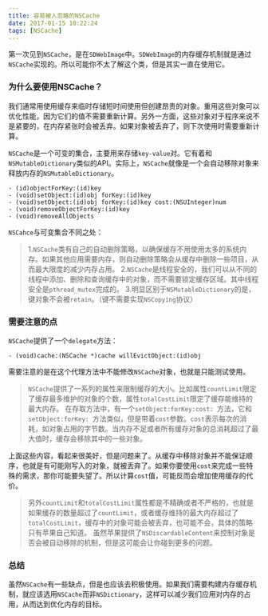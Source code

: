 ```yaml
---
title: 容易被人忽略的NSCache
date: 2017-01-15 10:22:24
tags: [NSCache]
---
```



第一次见到`NSCache`，是在`SDWebImage`中。`SDWebImage`的内存缓存机制就是通过`NSCache`实现的。所以可能你不太了解这个类，但是其实一直在使用它。

### 为什么要使用NSCache？
我们通常用使用缓存来临时存储短时间使用但创建昂贵的对象。重用这些对象可以优化性能，因为它们的值不需要重新计算。另外一方面，这些对象对于程序来说不是紧要的，在内存紧张时会被丢弃。如果对象被丢弃了，则下次使用时需要重新计算。

`NSCache`是一个可变的集合，主要用来存储`key-value`对。它有着和`NSMutableDictionary`类似的API。实际上，`NSCache`就像是一个会自动移除对象来释放内存的`NSMutableDictionary`。
```
- (id)objectForKey:(id)key
- (void)setObject:(id)obj forKey:(id)key
- (void)setObject:(id)obj forKey:(id)key cost:(NSUInteger)num
- (void)removeObjectForKey:(id)key
- (void)removeAllObjects
```

`NSCahce`与可变集合不同之处：

> 1.`NSCache`类有自己的自动删除策略，以确保缓存不用使用太多的系统内存。如果其他应用需要内存，则自动删除策略会从缓存中删除一些项目，从而最大限度的减少内存占用。
 2.`NSCache`是线程安全的，我们可以从不同的线程中添加、删除和查询缓存中的对象，而不需要锁定缓存区域。其中线程安全是`pthread_mutex`完成的。
3.明显区别于`NSMutableDictionary`的是，键对象不会被`retain`。（键不需要实现`NSCopying`协议）

### 需要注意的点
`NSCache`提供了一个`delegate`方法：
```	
- (void)cache:(NSCache *)cache willEvictObject:(id)obj
```
需要注意的是在这个代理方法中不能修改`NSCache`对象，也就是只能测试使用。

>`NSCache`提供了一系列的属性来限制缓存的大小。比如属性`countLimit`限定了缓存最多维护的对象的个数，属性`totalCostLimit`限定了缓存能维持的最大内存。
在存取方法中，有一个`setObject:forKey:cost: `方法，它和`setObject:forKey: `方法类似，但是带着`cost`参数。`cost`表示每次的消耗，如对象占用的字节数。当内存不足或者所有缓存对象的总消耗超过了最大值时，缓存会移除其中的一些对象。

上面这些内容，看起来很美好，但是问题来了。从缓存中移除对象并不能保证顺序，也就是有可能刚写入的对象，就被丢弃了。如果你要使用`cost`来完成一些特殊的需求，那你可能要失望了。所以计算`cost`值，可能反而会增加使用缓存的代价。

>另外`countLimit`和`totalCostLimit`属性都是不精确或者不严格的，也就是如果缓存的数量超过了`countLimit`，或者缓存维持的最大内存超过了`totalCostLimit`，缓存中的对象可能会被丢弃，也可能不会，具体的策略只有苹果自己知道。
虽然苹果提供了`NSDiscardableContent`来控制对象是否会被自动移除的机制，但是这可能会让你碰到更多的问题。

### 总结
虽然`NSCache`有一些缺点，但是也应该去积极使用。如果我们需要构建内存缓存机制，就应该选用`NSCache`而非`NSDictionary`，这样可以减少我们应用对内存的占用，从而达到优化内存的目标。

